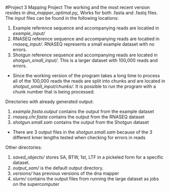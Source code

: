 #Project 3 Mapping Project
The working and the most recent version resides in *dna_mapper_optimal.py_* Works for both .fasta and .fastq files.<br>
The input files can be found in the following locations: <br>
1. Example reference sequence and accompanying reads are locatied in *example_input/*<br>
2. RNASEQ reference sequence and accompanying reads are locatied in *rnaseq_input/*. RNASEQ represents a small example dataset with no errors.<br>
3. Shotgun reference sequence and accompanying reads are located in *shotgun_small_input/*. This is a larger dataset with 100,000 reads and errors.
* Since the working version of the program takes a long time to process all of the 100,000 reads the reads are split into chunks and are located in *shotput_small_input/chunks/*. It is possible to run the program with a chunk number that is being processed.<br>

Directories with already generated output:<br>
1. *example.fasta.output* contains the output from the example dataset<br>
2. *rnaseq.chr.fasta* contains the output from the RNASEQ dataset<br>
3. *shotgun.small.sam* contains the output from the Shotgun dataset
* There are 3 output files in the *shotgun.small.sam* because of the 3 different kmer lengths tested when checking for errors in reads<br>

Other directories:<br>
1. *saved_objects/* stores SA, BTW, 1st, LTF in a pickeled form for a specific dataset.<br>
2. *output_sam/* is the default output directory.<br>
3. *versions/* has previous versions of the dna mapper<br>
4. *slurm/* contains the output files from running the large dataset as jobs on the supercomputer<br>
